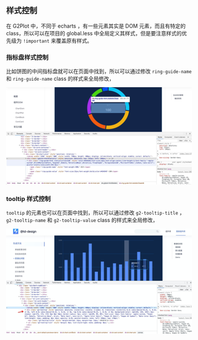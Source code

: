 ## 样式控制

在 G2Plot 中，不同于 echarts ，有一些元素其实是 DOM 元素，而且有特定的 class，所以可以在项目的 global.less 中全局定义其样式，但是要注意样式的优先级为 `!important` 来覆盖原有样式。

### 指标盘样式控制

比如饼图的中间指标盘就可以在页面中找到，所以可以通过修改 `ring-guide-name` 和 `ring-guide-name` class 的样式来全局修改，

![样式 1](../../assets/style.jpg)

### tooltip 样式控制

`tooltip` 的元素也可以在页面中找到，所以可以通过修改 `g2-tooltip-title` ， `g2-tooltip-name` 和 `g2-tooltip-value` class 的样式来全局修改，

![样式 2](../../assets/style2.jpg)
